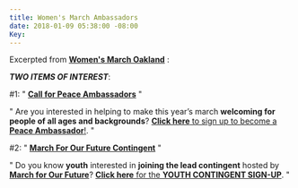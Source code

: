 ```yaml
---
title: Women's March Ambassadors
date: 2018-01-09 05:38:00 -08:00
Key: 
---
```


Excerpted from [**Women's March Oakland**](https://womensmarchoakland.org/) :

***TWO ITEMS OF INTEREST***:

#1:     "  [**Call for Peace Ambassadors**]((https://womensmarchoakland.org/peace-ambassador))  "

"  Are you interested in helping to make this year’s march **welcoming for people of all ages and backgrounds**?
[**Click here** to sign up to become a **Peace Ambassador**!](https://womensmarchoakland.org/peace-ambassador).  "

#2:    "  [**March For Our Future Contingent**](http://bayareamarchforourfuture.weebly.com/march-with-us.html)  "

"   Do you know **youth** interested in **joining the lead contingent** hosted by [**March for Our Future**](http://bayareamarchforourfuture.weebly.com/)?
[**Click here** for the **YOUTH CONTINGENT SIGN-UP**](http://bayareamarchforourfuture.weebly.com/march-with-us.html).   "

